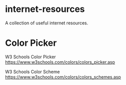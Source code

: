 # internet-resources
A collection of useful internet resources.


# Color Picker
W3 Schools Color Picker
https://www.w3schools.com/colors/colors_picker.asp

W3 Schools Color Scheme
https://www.w3schools.com/colors/colors_schemes.asp
